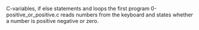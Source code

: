 C-variables, if else statements and loops 
the first program 0-positive_or_positive.c reads numbers from the keyboard and states whether a number is positive negative or zero.
